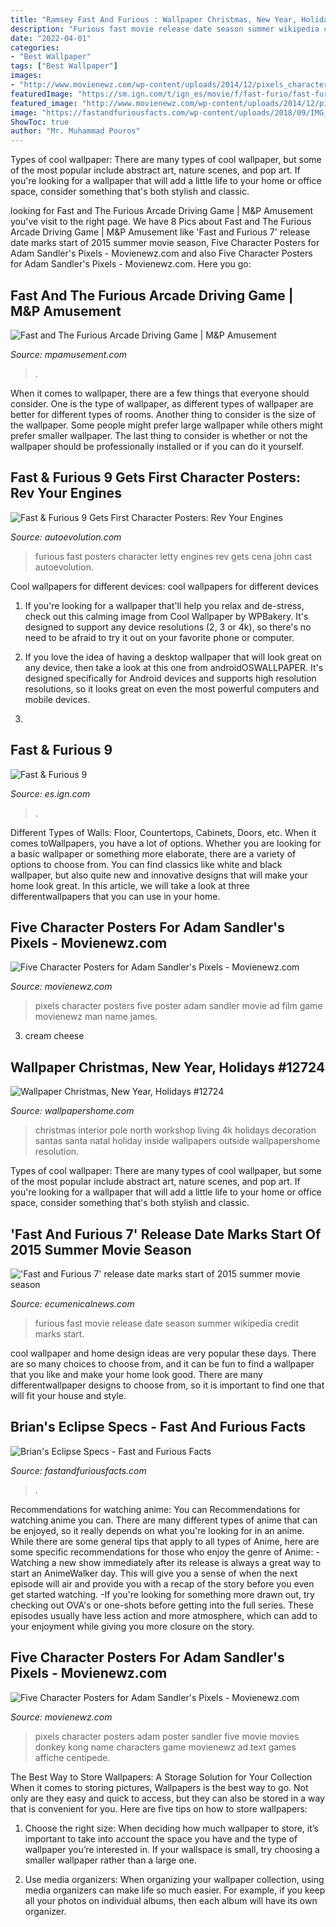 ```yaml
---
title: "Ramsey Fast And Furious : Wallpaper Christmas, New Year, Holidays #12724"
description: "Furious fast movie release date season summer wikipedia credit marks start"
date: "2022-04-01"
categories:
- "Best Wallpaper"
tags: ["Best Wallpaper"]
images:
- "http://www.movienewz.com/wp-content/uploads/2014/12/pixels_character_poster_2.jpg"
featuredImage: "https://sm.ign.com/t/ign_es/movie/f/fast-furio/fast-furious-9_wjh8.1200.jpg"
featured_image: "http://www.movienewz.com/wp-content/uploads/2014/12/pixels_character_poster_5.jpg"
image: "https://fastandfuriousfacts.com/wp-content/uploads/2018/09/IMG_0878-768x1024.jpg"
ShowToc: true
author: "Mr. Muhammad Pouros"
---
```



Types of cool wallpaper:
There are many types of cool wallpaper, but some of the most popular include abstract art, nature scenes, and pop art. If you're looking for a wallpaper that will add a little life to your home or office space, consider something that's both stylish and classic.

	

		
looking for Fast and The Furious Arcade Driving Game | M&amp;P Amusement you've visit to the right page. We have 8 Pics about Fast and The Furious Arcade Driving Game | M&amp;P Amusement like &#039;Fast and Furious 7&#039; release date marks start of 2015 summer movie season, Five Character Posters for Adam Sandler&#039;s Pixels - Movienewz.com and also Five Character Posters for Adam Sandler&#039;s Pixels - Movienewz.com. Here you go:
		
    
## Fast And The Furious Arcade Driving Game | M&amp;P Amusement

<img loading=lazy src="http://cdn.shopify.com/s/files/1/0089/4550/0260/products/Fast_Furious_1024x1024.jpg?v=1554999795" onerror="this.onerror=null;this.src='https://tse1.mm.bing.net/th?id=OIP.ruRcp01w4Xp4Ob5Ohg158AHaJ3&amp;pid=15.1';" alt="Fast and The Furious Arcade Driving Game | M&amp;P Amusement">

_Source: mpamusement.com_

>. 

	

When it comes to wallpaper, there are a few things that everyone should consider. One is the type of wallpaper, as different types of wallpaper are better for different types of rooms. Another thing to consider is the size of the wallpaper. Some people might prefer large wallpaper while others might prefer smaller wallpaper. The last thing to consider is whether or not the wallpaper should be professionally installed or if you can do it yourself.

    
## Fast &amp; Furious 9 Gets First Character Posters: Rev Your Engines

<img loading=lazy src="https://s1.cdn.autoevolution.com/images/news/gallery/fast-furious-9-gets-first-character-posters-rev-your-engines_2.jpg" onerror="this.onerror=null;this.src='https://tse2.mm.bing.net/th?id=OIP.Lxr5kMosJ18gpXs8KfKh0QHaLu&amp;pid=15.1';" alt="Fast &amp; Furious 9 Gets First Character Posters: Rev Your Engines">

_Source: autoevolution.com_

>furious fast posters character letty engines rev gets cena john cast autoevolution. 

	

Cool wallpapers for different devices:
cool wallpapers for different devices 

1. If you're looking for a wallpaper that'll help you relax and de-stress, check out this calming image from Cool Wallpaper by WPBakery. It's designed to support any device resolutions (2, 3 or 4k), so there's no need to be afraid to try it out on your favorite phone or computer.

2. If you love the idea of having a desktop wallpaper that will look great on any device, then take a look at this one from androidOSWALLPAPER. It's designed specifically for Android devices and supports high resolution resolutions, so it looks great on even the most powerful computers and mobile devices.

3.

    
## Fast &amp; Furious 9

<img loading=lazy src="https://sm.ign.com/t/ign_es/movie/f/fast-furio/fast-furious-9_wjh8.1200.jpg" onerror="this.onerror=null;this.src='https://tse3.mm.bing.net/th?id=OIP.R9q2t5LXabtiBXj92Cow1gHaLu&amp;pid=15.1';" alt="Fast &amp; Furious 9">

_Source: es.ign.com_

>. 

	

Different Types of Walls: Floor, Countertops, Cabinets, Doors, etc.
When it comes toWallpapers, you have a lot of options. Whether you are looking for a basic wallpaper or something more elaborate, there are a variety of options to choose from. You can find classics like white and black wallpaper, but also quite new and innovative designs that will make your home look great. In this article, we will take a look at three differentwallpapers that you can use in your home.

    
## Five Character Posters For Adam Sandler&#039;s Pixels - Movienewz.com

<img loading=lazy src="http://www.movienewz.com/wp-content/uploads/2014/12/pixels_character_poster_5.jpg" onerror="this.onerror=null;this.src='https://tse1.mm.bing.net/th?id=OIP.ISdRzszWJiL4_dT1BC3IQQHaKX&amp;pid=15.1';" alt="Five Character Posters for Adam Sandler&#039;s Pixels - Movienewz.com">

_Source: movienewz.com_

>pixels character posters five poster adam sandler movie ad film game movienewz man name james. 

	

3. cream cheese 

    
## Wallpaper Christmas, New Year, Holidays #12724

<img loading=lazy src="https://wallpapershome.com/images/wallpapers/christmas-3840x2160-new-year-12724.jpg" onerror="this.onerror=null;this.src='https://tse3.mm.bing.net/th?id=OIP.Bk2PdT45V3khnhh28_G-EAHaEK&amp;pid=15.1';" alt="Wallpaper Christmas, New Year, Holidays #12724">

_Source: wallpapershome.com_

>christmas interior pole north workshop living 4k holidays decoration santas santa natal holiday inside wallpapers outside wallpapershome resolution. 

	

Types of cool wallpaper:
There are many types of cool wallpaper, but some of the most popular include abstract art, nature scenes, and pop art. If you're looking for a wallpaper that will add a little life to your home or office space, consider something that's both stylish and classic.

    
## &#039;Fast And Furious 7&#039; Release Date Marks Start Of 2015 Summer Movie Season

<img loading=lazy src="https://d.ecumenicalnews.com/full/4502/630-0/fast-and-furious.jpg" onerror="this.onerror=null;this.src='https://tse3.mm.bing.net/th?id=OIP.Q6WGO3t9sHGAlTt1dbreqwHaK9&amp;pid=15.1';" alt="&#039;Fast and Furious 7&#039; release date marks start of 2015 summer movie season">

_Source: ecumenicalnews.com_

>furious fast movie release date season summer wikipedia credit marks start. 

	

cool wallpaper and home design ideas are very popular these days. There are so many choices to choose from, and it can be fun to find a wallpaper that you like and make your home look good. There are many differentwallpaper designs to choose from, so it is important to find one that will fit your house and style.

    
## Brian&#039;s Eclipse Specs - Fast And Furious Facts

<img loading=lazy src="https://fastandfuriousfacts.com/wp-content/uploads/2018/09/IMG_0878-768x1024.jpg" onerror="this.onerror=null;this.src='https://tse3.mm.bing.net/th?id=OIP.kPFOAQtaP4cAqjmqy-kGrwHaJ4&amp;pid=15.1';" alt="Brian&#039;s Eclipse Specs - Fast and Furious Facts">

_Source: fastandfuriousfacts.com_

>. 

	

Recommendations for watching anime: You can
Recommendations for watching anime you can. There are many different types of anime that can be enjoyed, so it really depends on what you're looking for in an anime. While there are some general tips that apply to all types of Anime, here are some specific recommendations for those who enjoy the genre of Anime: 
-Watching a new show immediately after its release is always a great way to start an AnimeWalker day. This will give you a sense of when the next episode will air and provide you with a recap of the story before you even get started watching. 
-If you're looking for something more drawn out, try checking out OVA's or one-shots before getting into the full series. These episodes usually have less action and more atmosphere, which can add to your enjoyment while giving you more closure on the story.

    
## Five Character Posters For Adam Sandler&#039;s Pixels - Movienewz.com

<img loading=lazy src="http://www.movienewz.com/wp-content/uploads/2014/12/pixels_character_poster_2.jpg" onerror="this.onerror=null;this.src='https://tse3.mm.bing.net/th?id=OIP.MyUWt7Yy5RCz4IlEAvhRKAHaKX&amp;pid=15.1';" alt="Five Character Posters for Adam Sandler&#039;s Pixels - Movienewz.com">

_Source: movienewz.com_

>pixels character posters adam poster sandler five movie movies donkey kong name characters game movienewz ad text games affiche centipede. 

	

The Best Way to Store Wallpapers: A Storage Solution for Your Collection
When it comes to storing pictures, Wallpapers is the best way to go. Not only are they easy and quick to access, but they can also be stored in a way that is convenient for you. Here are five tips on how to store wallpapers:
1) Choose the right size: When deciding how much wallpaper to store, it’s important to take into account the space you have and the type of wallpaper you’re interested in. If your wallspace is small, try choosing a smaller wallpaper rather than a large one.

2) Use media organizers: When organizing your wallpaper collection, using media organizers can make life so much easier. For example, if you keep all your photos on individual albums, then each album will have its own organizer.

